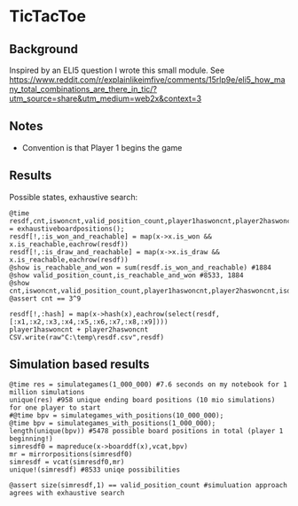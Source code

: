 # TicTacToe

## Background 
Inspired by an ELI5 question I wrote this small module. See https://www.reddit.com/r/explainlikeimfive/comments/15rlp9e/eli5_how_many_total_combinations_are_there_in_tic/?utm_source=share&utm_medium=web2x&context=3

## Notes
* Convention is that Player 1 begins the game

## Results
Possible states, exhaustive search:
```
@time  resdf,cnt,iswoncnt,valid_position_count,player1haswoncnt,player2haswoncnt,isdrawcnt = exhaustiveboardpositions();
resdf[!,:is_won_and_reachable] = map(x->x.is_won && x.is_reachable,eachrow(resdf))
resdf[!,:is_draw_and_reachable] = map(x->x.is_draw && x.is_reachable,eachrow(resdf))
@show is_reachable_and_won = sum(resdf.is_won_and_reachable) #1884
@show valid_position_count,is_reachable_and_won #8533, 1884
@show cnt,iswoncnt,valid_position_count,player1haswoncnt,player2haswoncnt,isdrawcnt
@assert cnt == 3^9 

resdf[!,:hash] = map(x->hash(x),eachrow(select(resdf,[:x1,:x2,:x3,:x4,:x5,:x6,:x7,:x8,:x9])))
player1haswoncnt + player2haswoncnt
CSV.write(raw"C:\temp\resdf.csv",resdf)
```

## Simulation based results

```
@time res = simulategames(1_000_000) #7.6 seconds on my notebook for 1 million simulations
unique(res) #958 unique ending board positions (10 mio simulations) for one player to start
#@time bpv = simulategames_with_positions(10_000_000);
@time bpv = simulategames_with_positions(1_000_000);
length(unique(bpv)) #5478 possible board positions in total (player 1 beginning!)
simresdf0 = mapreduce(x->boarddf(x),vcat,bpv)
mr = mirrorpositions(simresdf0)
simresdf = vcat(simresdf0,mr)
unique!(simresdf) #8533 uniqe possibilities

@assert size(simresdf,1) == valid_position_count #simuluation approach agrees with exhaustive search
```
